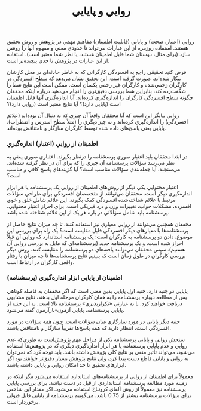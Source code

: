 ﻿---
layout: post
title: روايي و پايايي
description: بررسی روایی و پایایی پرسشنامه یا ابزارهای اندازه‌گیری دیگر، یکی از مراحل مهم پژوهش است.
category: روش تحقيق
tags: [روايي , پايايي , پرسشنامه]
permalink: /reliability/
---

روايي (اعتبار، صحت) و پايايي (قابليت اطمينان) مفاهيم مهمي در پژوهش و روش
 تحقيق هستند. استفاده روزمره از اين عبارات مي‌تواند تا حدودي معني و مفهوم آنها را روشن سازد (براي مثال، دوستان شما قابل اطمينان هستند، يا نظر شما معتبر است). استفاده از اين عبارات در پژوهش تا حدي پيچيده‌تر است.

فرض کنيد تحقيقي راجع به افسردگي کارگراني که به خاطر حادثه‌اي در محل کارشان بيکار شده‌اند، صورت گرفته است. اين تحقيق نشان مي‌دهد که سطح افسردگي در کارگران زخمي‌شده و کارگران غير زخمي يکسان است. ممکن است اين نتايج شما را شگفت‌زده کند، بنابراين شما بررسي دقيق‌تري را انجام مي‌دهيد درباره اينکه محققان چگونه سطح افسردگي کارگران را اندازه‌گيري کرده‌اند. آيا اندازه‌گيري آنها قابل اطمينان است (پايايي دارد)؟ آيا نتايج معتبر است (روايي دارد)؟

روايي بيانگر اين است که آيا محققان واقعاً آن چيزي که به دنبال آن بوده‌اند (علائم افسردگي) را اندازه‌گيري کرده‌اند و نه چيز ديگري را (مثلاً سطح استرس و اضطراب). پايايي يعني پاسخ‌هاي داده شده توسط کارگران سازگار و نامتناقض بوده‌اند.

### اطمينان از روايي (اعتبار) اندازه‌گيري

در ابتدا محققان بايد اعتبار صوري پرسشنامه را درنظر بگيرند. اعتباري صوري يعني به نظر مي‌رسد سؤالات پرسشنامه آن چيزي را که براي آن در نظر گرفته شده‌اند، مي‌سنجند. آيا جمله‌بندي سؤالات مناسب است؟ آيا گزينه‌هاي پاسخ کافي و مناسب است؟

اعتبار محتوايي يکي ديگر از روش‌هاي اطمينان از روايي يک پرسشنامه يا هر ابزار اندازه‌گيري ديگر است. محققان مي‌توانند از متخصصان افسردگي براي طراحي سؤالات مرتبط با علائم شناخته‌شده افسردگي کمک بگيرند. اين علائم شامل خلق و خوي افسرده، مشکلات خواب، تغييرات وزن و درد فيزيکي است. براي احراز اعتبار محتوايي، پرسشنامه بايد شامل سؤالاتي در باره هر يک از اين علائم شناخته شده باشد.

محققان همچنين مي‌توانند از روايي معياري نيز استفاده کنند. تا چه ميزان نتايج حاصل از پرسشنا‌مه‌ها با معيارهاي ديگر افسردگي قابل مقايسه است؟ يک راه براي بررسي اين موضوع، دادن دو پرسشنامه به کارگران است: يک پرسشنامه استاندارد که روايي آن قبلاً احراز شده است، و يک پرسشنامه جديد (پرسشنامه‌اي که مايل به بررسي روايي آن هستيم). سپس محققان مي‌توانند يافته‌هاي دو پرسشنامه را مقايسه کنند. روش ديگر بررسي کارگران در طول زمان است که ببينيم نتايج پرسشنامه‌ها تا چه ميزان با رفتار واقعي کارگران در ارتباط است.

### اطمينان از پايايي ابزار اندازه‌گيري (پرسشنامه)

پايايي دو جنبه دارد. جنبه اول پايايي بدين معني است که اگر محققان به فاصله کوتاهي پس از مطالعه دوباره پرسشنامه را به همان کارگران مرحله اول بدهند، نتايج مشابهي دريافت خواهند کرد. يا به عبارتي «تکرارپذيري» پرسشنامه بالا است. به اين جنبه از پايايي پرسشنامه، پايايي آزمون-بازآزمون گفته مي‌شود.

جنبه ديگر پايايي در مورد سازگاري ميان سؤالات است. چون همه سؤالات در مورد افسردگي است، انتظار داريد که همه پاسخ‌ها تقريباً سازگار و نامتناقض باشند.



سنجش روايي و پايايي پرسشنامه يکي از مراحل مهم پژوهش‌است به طوري‌که عدم روايي و عدم پايايي پرسشنامه يا هر ابزار اندازه‌گيري ديگري که در پژوهش‌ها استفاده مي‌شود، مي‌تواند تأثير منفي بر نتايج کلي پژوهش داشته باشد. بايد توجه کرد که نمي‌توان به روايي و پايايي قاطع دست پيدا کرد، ولي نتايج پژوهش بسيار دقيق‌تر خواهند بود اگر ابزارهاي تحقيق تا حد امکان روايي و پايايي داشته باشند.

معمولاً براي اطمينان از روايي از پرسشنامه‌هاي استاندارد استفاده مي‌شود مگر اينکه در زمينه مورد مطالعه پرسشنامه استانداردي از قبل در دست نباشد. براي بررسي پايايي پرسشنامه نيز معمولاً از روش آلفاي کرونباخ استفاده مي‌شود. اگر مقدار اين شاخص براي سؤالات پرسشنامه بيشتر از 0.75 باشد، مي‌گوييم پرسشنامه از پايايي قابل قبولي برخوردار است.
